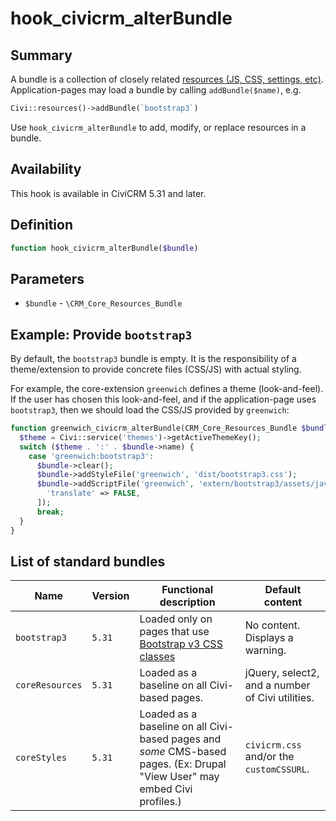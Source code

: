 # hook_civicrm_alterBundle

## Summary

A bundle is a collection of closely related [resources (JS, CSS, settings, etc)](../framework/resources.md).
Application-pages may load a bundle by calling `addBundle($name)`, e.g.

```php
Civi::resources()->addBundle(`bootstrap3`)
```

Use `hook_civicrm_alterBundle` to add, modify, or replace resources in a bundle.

## Availability

This hook is available in CiviCRM 5.31 and later.

## Definition

```php
function hook_civicrm_alterBundle($bundle)
```

## Parameters

- `$bundle` - `\CRM_Core_Resources_Bundle`

## Example: Provide `bootstrap3`

By default, the `bootstrap3` bundle is empty.  It is the responsibility of a theme/extension to provide concrete files (CSS/JS) with actual styling.

For example, the core-extension `greenwich` defines a theme (look-and-feel). If the user has chosen this look-and-feel, and if the
application-page uses `bootstrap3`, then we should load the CSS/JS provided by `greenwich`:

```php
function greenwich_civicrm_alterBundle(CRM_Core_Resources_Bundle $bundle) {
  $theme = Civi::service('themes')->getActiveThemeKey();
  switch ($theme . ':' . $bundle->name) {
    case 'greenwich:bootstrap3':
      $bundle->clear();
      $bundle->addStyleFile('greenwich', 'dist/bootstrap3.css');
      $bundle->addScriptFile('greenwich', 'extern/bootstrap3/assets/javascripts/bootstrap.min.js', [
        'translate' => FALSE,
      ]);
      break;
  }
}
```

## List of standard bundles

| Name | Version | Functional description | Default content |
| -- | -- | -- | -- |
| `bootstrap3`    | `5.31` | Loaded only on pages that use [Bootstrap v3 CSS classes](https://getbootstrap.com/docs/3.3/) | No content. Displays a warning. |
| `coreResources` | `5.31` | Loaded as a baseline on all Civi-based pages. | jQuery, select2, and a number of Civi utilities. |
| `coreStyles`    | `5.31` | Loaded as a baseline on all Civi-based pages and *some* CMS-based pages. (Ex: Drupal "View User" may embed Civi profiles.) | `civicrm.css` and/or the `customCSSURL`. |


